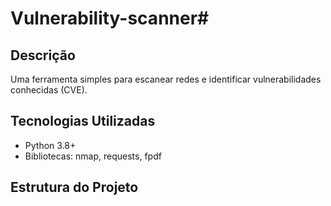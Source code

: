 # Vulnerability-scanner# 

## Descrição
Uma ferramenta simples para escanear redes e identificar vulnerabilidades conhecidas (CVE).

## Tecnologias Utilizadas
- Python 3.8+
- Bibliotecas: nmap, requests, fpdf

## Estrutura do Projeto

